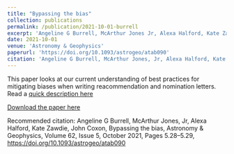 ```yaml
---
title: "Bypassing the bias"
collection: publications
permalink: /publication/2021-10-01-burrell
excerpt: 'Angeline G Burrell, McArthur Jones Jr, Alexa Halford, Kate Zawdie and John Coxon have collaborated to create a set of tools to tackle conscious and unconscious bias in space physics research'
date: 2021-10-01
venue: 'Astronomy & Geophysics'
paperurl: 'https://doi.org/10.1093/astrogeo/atab090'
citation: 'Angeline G Burrell, McArthur Jones, Jr, Alexa Halford, Kate Zawdie, John Coxon, Bypassing the bias, Astronomy & Geophysics, Volume 62, Issue 5, October 2021, Pages 5.28–5.29, https://doi.org/10.1093/astrogeo/atab090'
---
```

This paper looks at our current understanding of best practices for mitigating biases when writing reacommendation and nomination letters. Read a [quick description here](https://space-precipitation-impacts.github.io/posts/2021/09/spi-equity-20211001/)

[Download the paper here](https://doi.org/10.1093/astrogeo/atab090)

Recommended citation: Angeline G Burrell, McArthur Jones, Jr, Alexa Halford, Kate Zawdie, John Coxon, Bypassing the bias, Astronomy & Geophysics, Volume 62, Issue 5, October 2021, Pages 5.28–5.29, https://doi.org/10.1093/astrogeo/atab090
